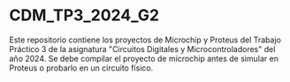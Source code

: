 # CDM_TP3_2024_G2
Este repositorio contiene los proyectos de Microchip y Proteus del Trabajo Práctico 3 de la asignatura "Circuitos Digitales y Microcontroladores" del año 2024. 
Se debe compilar el proyecto de microchip antes de simular en Proteus o probarlo en un circuito físico. 
